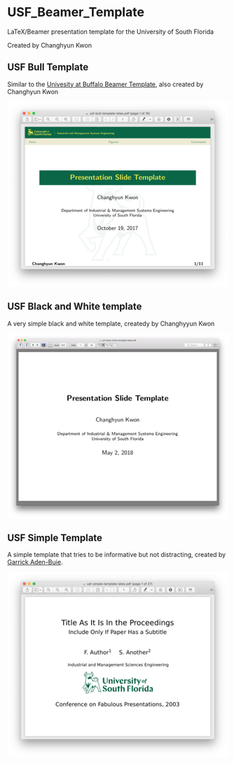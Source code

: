 # USF_Beamer_Template
LaTeX/Beamer presentation template for the University of South Florida

Created by Changhyun Kwon

## USF Bull Template

Similar to the [Univesity at Buffalo Beamer Template](https://github.com/chkwon/UB_Beamer_Template), also created by Changhyun Kwon

<img src="Bull_Screenshot.png" width="600">

## USF Black and White template

A very simple black and white template, createdy by Changhyyun Kwon

<img src="Black_White_Screenshot.png" width="600">

## USF Simple Template

A simple template that tries to be informative but not distracting, created by [Garrick Aden-Buie](http://garrickadenbuie.com).

<img src="simple-screenshot.png" width="600">
